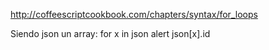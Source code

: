 http://coffeescriptcookbook.com/chapters/syntax/for_loops

Siendo json un array:
for x in json
  alert json[x].id
